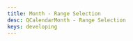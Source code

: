 ```yaml
---
title: Month - Range Selection
desc: QCalendarMonth - Range Selection
keys: developing
---
```


<example-viewer
  title="Range Selection"
  file="MonthSelection"
  codepen-title="QCalendarMonth"
/>
